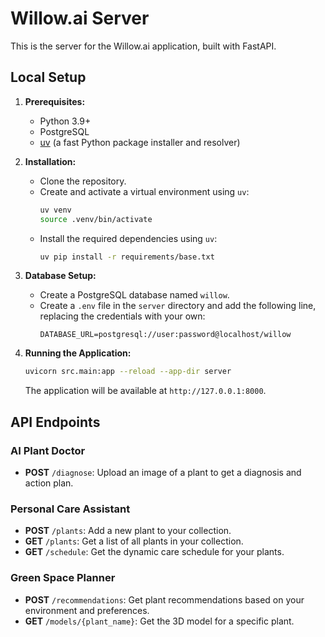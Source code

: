 # Willow.ai Server

This is the server for the Willow.ai application, built with FastAPI.

## Local Setup

1.  **Prerequisites:**
    *   Python 3.9+
    *   PostgreSQL
    *   [uv](https://github.com/astral-sh/uv) (a fast Python package installer and resolver)

2.  **Installation:**

    *   Clone the repository.
    *   Create and activate a virtual environment using `uv`:
        ```bash
        uv venv
        source .venv/bin/activate
        ```
    *   Install the required dependencies using `uv`:
        ```bash
        uv pip install -r requirements/base.txt
        ```

3.  **Database Setup:**

    *   Create a PostgreSQL database named `willow`.
    *   Create a `.env` file in the `server` directory and add the following line, replacing the credentials with your own:
        ```
        DATABASE_URL=postgresql://user:password@localhost/willow
        ```

4.  **Running the Application:**

    ```bash
    uvicorn src.main:app --reload --app-dir server
    ```

    The application will be available at `http://127.0.0.1:8000`.

## API Endpoints

### AI Plant Doctor

*   **POST** `/diagnose`: Upload an image of a plant to get a diagnosis and action plan.

### Personal Care Assistant

*   **POST** `/plants`: Add a new plant to your collection.
*   **GET** `/plants`: Get a list of all plants in your collection.
*   **GET** `/schedule`: Get the dynamic care schedule for your plants.

### Green Space Planner

*   **POST** `/recommendations`: Get plant recommendations based on your environment and preferences.
*   **GET** `/models/{plant_name}`: Get the 3D model for a specific plant.